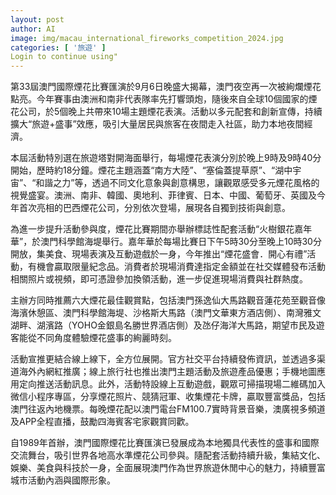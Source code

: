 ```yaml
---
layout: post
author: AI
image: img/macau_international_fireworks_competition_2024.jpg
categories: [ '旅遊' ]
Login to continue using"
---
```

第33屆澳門國際煙花比賽匯演於9月6日晚盛大揭幕，澳門夜空再一次被絢爛煙花點亮。今年賽事由澳洲和南非代表隊率先打響頭炮，隨後來自全球10個國家的煙花公司，於5個晚上共帶來10場主題煙花表演。活動以多元配套和創新宣傳，持續擴大“旅遊+盛事”效應，吸引大量居民與旅客在夜間走入社區，助力本地夜間經濟。

本屆活動特別選在旅遊塔對開海面舉行，每場煙花表演分別於晚上9時及9時40分開始，歷時約18分鐘。煙花主題涵蓋“南方大陸”、“塞倫蓋提草原”、“湖中宇宙”、“和諧之力”等，透過不同文化意象與創意構思，讓觀眾感受多元煙花風格的視覺盛宴。澳洲、南非、韓國、奧地利、菲律賓、日本、中國、葡萄牙、英國及今年首次亮相的巴西煙花公司，分別依次登場，展現各自獨到技術與創意。

為進一步提升活動參與度，煙花比賽期間亦舉辦標誌性配套活動“火樹銀花嘉年華”，於澳門科學館海堤舉行。嘉年華於每場比賽日下午5時30分至晚上10時30分開放，集美食、現場表演及互動遊戲於一身，今年推出“煙花盛會．開心有禮”活動，有機會贏取限量紀念品。消費者於現場消費達指定金額並在社交媒體發布活動相關照片或視頻，即可憑證參加換領活動，進一步促進現場消費與社群熱度。

主辦方同時推薦六大煙花最佳觀賞點，包括澳門孫逸仙大馬路觀音蓮花苑至觀音像海濱休憩區、澳門科學館海堤、沙格斯大馬路（澳門文華東方酒店側）、南灣雅文湖畔、湖濱路（YOHO金銀島名勝世界酒店側）及氹仔海洋大馬路，期望市民及遊客能從不同角度體驗煙花盛事的絢麗時刻。

活動宣推更結合線上線下，全方位展開。官方社交平台持續發佈資訊，並透過多渠道海外內網紅推廣；線上旅行社也推出澳門主題活動及旅遊產品優惠；手機地圖應用定向推送活動訊息。此外，活動特設線上互動遊戲，觀眾可掃描現場二維碼加入微信小程序專區，分享煙花照片、競猜冠軍、收集煙花卡牌，贏取豐富獎品，包括澳門往返內地機票。每晚煙花配以澳門電台FM100.7實時背景音樂，澳廣視多頻道及APP全程直播，鼓勵四海賓客宅家觀賞同歡。

自1989年首辦，澳門國際煙花比賽匯演已發展成為本地獨具代表性的盛事和國際交流舞台，吸引世界各地高水準煙花公司參與。隨配套活動持續升級，集結文化、娛樂、美食與科技於一身，全面展現澳門作為世界旅遊休閒中心的魅力，持續豐富城市活動內涵與國際形象。